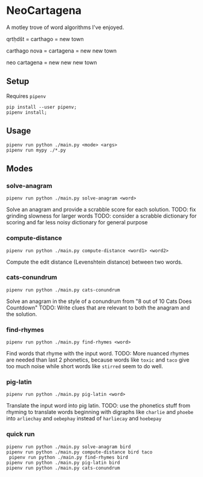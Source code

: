 # NeoCartagena
A motley trove of word algorithms I've enjoyed.

qrtḥdšt = carthago = new town

carthago nova = cartagena = new new town

neo cartagena = new new new town



## Setup
Requires `pipenv`

```
pip install --user pipenv;
pipenv install;
```

## Usage
```
pipenv run python ./main.py <mode> <args>
pipenv run mypy ./*.py
```

## Modes

### solve-anagram
```
pipenv run python ./main.py solve-anagram <word>
```
Solve an anagram and provide a scrabble score for each solution.
TODO: fix grinding slowness for larger words
TODO: consider a scrabble dictionary for scoring and far less noisy dictionary for general purpose

### compute-distance
```
pipenv run python ./main.py compute-distance <word1> <word2>
```
Compute the edit distance (Levenshtein distance) between two words.

### cats-conundrum
```
pipenv run python ./main.py cats-conundrum
```
Solve an anagram in the style of a conundrum from "8 out of 10 Cats Does Countdown"
TODO: Write clues that are relevant to both the anagram and the solution.


### find-rhymes
```
pipenv run python ./main.py find-rhymes <word>
```
Find words that rhyme with the input word.
TODO: More nuanced rhymes are needed than last 2 phonetics, because words like `toxic` and `taco` give too much noise while short words like `stirred` seem to do well.

### pig-latin
```
pipenv run python ./main.py pig-latin <word>
```
Translate the input word into pig latin.
TODO: use the phonetics stuff from rhyming to translate words beginning with digraphs like `charlie` and `phoebe` into `arliechay` and `oebephay` instead of `harliecay` and `hoebepay`


### quick run
```
pipenv run python ./main.py solve-anagram bird
pipenv run python ./main.py compute-distance bird taco
 pipenv run python ./main.py find-rhymes bird
pipenv run python ./main.py pig-latin bird
pipenv run python ./main.py cats-conundrum

```
